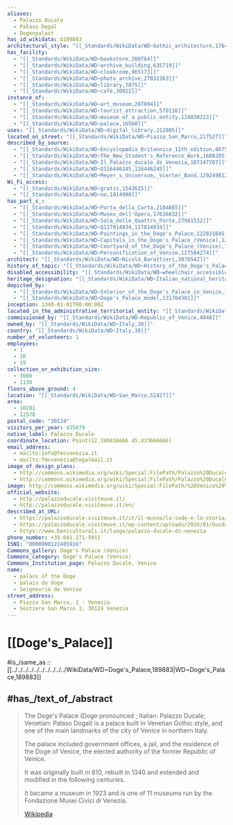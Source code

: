 ```yaml
---
aliases:
  - Palazzo Ducale
  - Pałaso Dogal
  - Dogenpalast
has_id_wikidata: Q189883
architectural_style: "[[_Standards/WikiData/WD~Gothic_architecture,176483]]"
has_facility:
  - "[[_Standards/WikiData/WD~bookstore,200764]]"
  - "[[_Standards/WikiData/WD~archive_building,635719]]"
  - "[[_Standards/WikiData/WD~cloakroom,965173]]"
  - "[[_Standards/WikiData/WD~photo_archive,27032363]]"
  - "[[_Standards/WikiData/WD~library,7075]]"
  - "[[_Standards/WikiData/WD~café,30022]]"
instance_of:
  - "[[_Standards/WikiData/WD~art_museum,207694]]"
  - "[[_Standards/WikiData/WD~tourist_attraction,570116]]"
  - "[[_Standards/WikiData/WD~museum_of_a_public_entity,124830213]]"
  - "[[_Standards/WikiData/WD~palace,16560]]"
uses: "[[_Standards/WikiData/WD~digital_library,212805]]"
located_on_street: "[[_Standards/WikiData/WD~Piazza_San_Marco,217527]]"
described_by_source:
  - "[[_Standards/WikiData/WD~Encyclopædia_Britannica_11th_edition,867541]]"
  - "[[_Standards/WikiData/WD~The_New_Student's_Reference_Work,16082057]]"
  - "[[_Standards/WikiData/WD~Il_Palazzo_ducale_di_Venezia,107147707]]"
  - "[[_Standards/WikiData/WD~Q116446245,116446245]]"
  - "[[_Standards/WikiData/WD~Meyer_s_Universum,_Vierter_Band,129249812]]"
Wi_Fi_access:
  - "[[_Standards/WikiData/WD~gratis,1543615]]"
  - "[[_Standards/WikiData/WD~no,1814990]]"
has_part_s_:
  - "[[_Standards/WikiData/WD~Porta_della_Carta,2104865]]"
  - "[[_Standards/WikiData/WD~Museo_dell'Opera,17636832]]"
  - "[[_Standards/WikiData/WD~Sala_delle_Quattro_Porte,27981532]]"
  - "[[_Standards/WikiData/WD~Q117814834,117814834]]"
  - "[[_Standards/WikiData/WD~Paintings_in_the_Doge's_Palace,122831645]]"
  - "[[_Standards/WikiData/WD~Capitals_in_the_Doge's_Palace_(Venice),124336705]]"
  - "[[_Standards/WikiData/WD~Courtyard_of_the_Doge's_Palace_(Venice),127420674]]"
  - "[[_Standards/WikiData/WD~Personification_of_Venice,127504274]]"
architect: "[[_Standards/WikiData/WD~Nicolò_Barattieri,3876542]]"
history_of_topic: "[[_Standards/WikiData/WD~History_of_the_Doge's_Palace_in_Venice,17637706]]"
disabled_accessibility: "[[_Standards/WikiData/WD~wheelchair_accessible,24192067]]"
heritage_designation: "[[_Standards/WikiData/WD~Italian_national_heritage,26971668]]"
depicted_by:
  - "[[_Standards/WikiData/WD~Interior_of_the_Doge's_Palace_in_Venice,118192835]]"
  - "[[_Standards/WikiData/WD~Doge's_Palace_model,131704301]]"
inception: 1340-01-01T00:00:00Z
located_in_the_administrative_territorial_entity: "[[_Standards/WikiData/WD~Venice,641]]"
commissioned_by: "[[_Standards/WikiData/WD~Republic_of_Venice,4948]]"
owned_by: "[[_Standards/WikiData/WD~Italy,38]]"
country: "[[_Standards/WikiData/WD~Italy,38]]"
number_of_volunteers: 1
employees:
  - 1
  - 16
  - 19
collection_or_exhibition_size:
  - 3000
  - 1130
floors_above_ground: 4
location: "[[_Standards/WikiData/WD~San_Marco,52427]]"
area:
  - 10281
  - 12578
postal_code: "30124"
visitors_per_year: 435879
native_label: Palazzo Ducale
coordinate_location: Point(12.340416666 45.433666666)
email_address:
  - mailto:info@fmcvenezia.it
  - mailto:fmcvenezia@legalmail.it
image_of_design_plans:
  - http://commons.wikimedia.org/wiki/Special:FilePath/Palazzo%20Ducale%20Venezia%20Tavola%2011%2C%20Francesco%20Zanotto-notxt.svg
  - http://commons.wikimedia.org/wiki/Special:FilePath/Palazzo%20Ducale%20Venezia%20Tavola%2012%2C%20Francesco%20Zanotto-notxt.svg
image: http://commons.wikimedia.org/wiki/Special:FilePath/%28Venice%29%20Doge%27s%20Palace%20facing%20the%20sea.jpg
official_website:
  - http://palazzoducale.visitmuve.it/
  - http://palazzoducale.visitmuve.it/en/
described_at_URL:
  - https://palazzoducale.visitmuve.it/it/il-museo/la-sede-e-la-storia/sede/
  - https://palazzoducale.visitmuve.it/wp-content/uploads/2016/01/Guida-Ducale-ITA.pdf
  - https://www.beniculturali.it/luogo/palazzo-ducale-di-venezia
phone_number: +39-041-271-5911
ISNI: "0000000122485916"
Commons_gallery: Doge's Palace (Venice)
Commons_category: Doge's Palace (Venice)
Commons_Institution_page: Palazzo Ducale, Venice
name:
  - palace of the Doge
  - palais du doge
  - Seigneurie de Venise
street_address:
  - Piazza San Marco, 1 - Venezia
  - Sestiere San Marco 1, 30124 Venezia
---
```


# [[Doge's_Palace]] 

#is_/same_as :: [[../../../../../../../../../../WikiData/WD~Doge's_Palace,189883|WD~Doge's_Palace,189883]] 

## #has_/text_of_/abstract 

> The Doge's Palace (Doge pronounced ; Italian: Palazzo Ducale; Venetian: Pałaso Dogal) 
> is a palace built in Venetian Gothic style, 
> and one of the main landmarks of the city of Venice in northern Italy. 
> 
> The palace included government offices, a jail, and the residence of the Doge of Venice, 
> the elected authority of the former Republic of Venice. 
> 
> It was originally built in 810, rebuilt in 1340 and extended 
> and modified in the following centuries. 
> 
> It became a museum in 1923 
> and is one of 11 museums run by the Fondazione Musei Civici di Venezia.
>
> [Wikipedia](https://en.wikipedia.org/wiki/Doge's%20Palace) 

